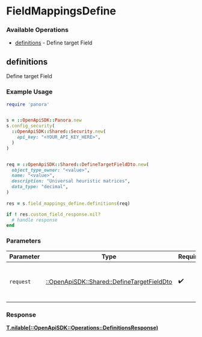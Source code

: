 # FieldMappingsDefine


### Available Operations

* [definitions](#definitions) - Define target Field

## definitions

Define target Field

### Example Usage

```ruby
require 'panora'


s = ::OpenApiSDK::Panora.new
s.config_security(
  ::OpenApiSDK::Shared::Security.new(
    api_key: "<YOUR_API_KEY_HERE>",
  )
)


req = ::OpenApiSDK::Shared::DefineTargetFieldDto.new(
  object_type_owner: "<value>",
  name: "<value>",
  description: "Universal heuristic matrices",
  data_type: "decimal",
)
    
res = s.field_mappings_define.definitions(req)

if ! res.custom_field_response.nil?
  # handle response
end

```

### Parameters

| Parameter                                                                                 | Type                                                                                      | Required                                                                                  | Description                                                                               |
| ----------------------------------------------------------------------------------------- | ----------------------------------------------------------------------------------------- | ----------------------------------------------------------------------------------------- | ----------------------------------------------------------------------------------------- |
| `request`                                                                                 | [::OpenApiSDK::Shared::DefineTargetFieldDto](../../models/shared/definetargetfielddto.md) | :heavy_check_mark:                                                                        | The request object to use for the request.                                                |


### Response

**[T.nilable(::OpenApiSDK::Operations::DefinitionsResponse)](../../models/operations/definitionsresponse.md)**

